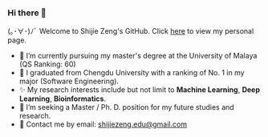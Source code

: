 ### Hi there 👋

(｡･∀･)ﾉﾞ Welcome to Shijie Zeng's GitHub.
Click [here](https://firesaku.github.io/) to view my personal page.


- 🌱 I’m currently pursuing my master's degree at the University of Malaya (QS Ranking: 60)
- 🔭 I graduated from Chengdu University with a ranking of No. 1 in my major (Software Engineering).
- ✨ My research interests include but not limit to  **Machine Learning**, **Deep Learning**, **Bioinformatics**.
- 👯  I’m seeking a Master / Ph. D. position for my future studies and research.
- 💬 Contact me by email: shijiezeng.edu@gmail.com

<!--
**firesaku/firesaku** is a ✨ _special_ ✨ repository because its `README.md` (this file) appears on your GitHub profile.

Here are some ideas to get you started:

- 🔭 I’m currently working on ...
- 🌱 I’m currently learning ...
- 👯 I’m looking to collaborate on ...
- 🤔 I’m looking for help with ...
- 💬 Ask me about ...
- 📫 How to reach me: ...
- 😄 Pronouns: ...
- ⚡ Fun fact: ...
  -->
